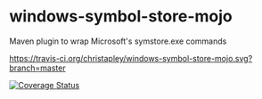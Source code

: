 # windows-symbol-store-mojo
Maven plugin to wrap Microsoft's symstore.exe commands

https://travis-ci.org/christapley/windows-symbol-store-mojo.svg?branch=master

[![Coverage Status](https://coveralls.io/repos/github/christapley/windows-symbol-store-mojo/badge.svg?branch=master)](https://coveralls.io/github/christapley/windows-symbol-store-mojo?branch=master)
